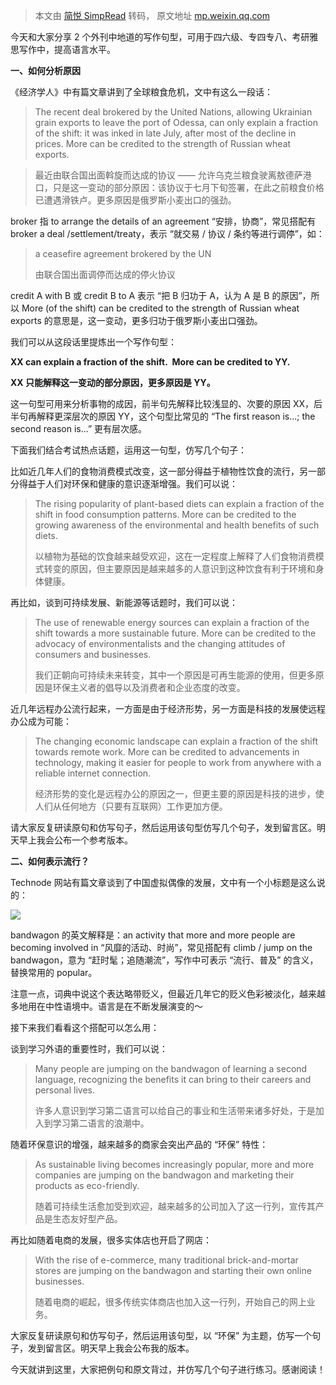> 本文由 [简悦 SimpRead](http://ksria.com/simpread/) 转码， 原文地址 [mp.weixin.qq.com](https://mp.weixin.qq.com/s?__biz=MzI5MzQ0NjMyMw==&mid=2247491503&idx=1&sn=574bebef893d4c5f626d053015deabf3&chksm=ec70a873db0721657f1ebb6577d8feb3a7a06119e4537cf70353668d53a6b220a9983e0489d4#rd)

今天和大家分享 2 个外刊中地道的写作句型，可用于四六级、专四专八、考研雅思写作中，提高语言水平。  

 **一、如何分析原因**

《经济学人》中有篇文章讲到了全球粮食危机，文中有这么一段话：

>The recent deal brokered by the United Nations, allowing Ukrainian grain exports to leave the port of Odessa, can only explain a fraction of the shift: it was inked in late July, after most of the decline in prices. More can be credited to the strength of Russian wheat exports.

>最近由联合国出面斡旋而达成的协议 —— 允许乌克兰粮食驶离敖德萨港口，只是这一变动的部分原因：该协议于七月下旬签署，在此之前粮食价格已遭遇滑铁卢。更多原因是俄罗斯小麦出口的强劲。

broker 指 to arrange the details of an agreement “安排，协商”，常见搭配有 broker a deal /settlement/treaty，表示 “就交易 / 协议 / 条约等进行调停”，如：

> a ceasefire agreement brokered by the UN
> 
> 由联合国出面调停而达成的停火协议 

credit A with B 或 credit B to A 表示 “把 B 归功于 A，认为 A 是 B 的原因”，所以 More (of the shift) can be credited to the strength of Russian wheat exports 的意思是，这一变动，更多归功于俄罗斯小麦出口强劲。

我们可以从这段话里提炼出一个写作句型：

**XX can explain a fraction of the shift.  More can be credited to YY.**

**XX 只能解释这一变动的部分原因，更多原因是 YY。**

这一句型可用来分析事物的成因，前半句先解释比较浅显的、次要的原因 XX，后半句再解释更深层次的原因 YY，这个句型比常见的 “The first reason is...; the second reason is...” 更有层次感。

下面我们结合考试热点话题，运用这一句型，仿写几个句子：

比如近几年人们的食物消费模式改变，这一部分得益于植物性饮食的流行，另一部分得益于人们对环保和健康的意识逐渐增强。我们可以说：

> The rising popularity of plant-based diets can explain a fraction of the shift in food consumption patterns. More can be credited to the growing awareness of the environmental and health benefits of such diets.
> 
> 以植物为基础的饮食越来越受欢迎，这在一定程度上解释了人们食物消费模式转变的原因，但主要原因是越来越多的人意识到这种饮食有利于环境和身体健康。 

再比如，谈到可持续发展、新能源等话题时，我们可以说：

> The use of renewable energy sources can explain a fraction of the shift towards a more sustainable future. More can be credited to the advocacy of environmentalists and the changing attitudes of consumers and businesses.
> 
> 我们正朝向可持续未来转变，其中一个原因是可再生能源的使用，但更多原因是环保主义者的倡导以及消费者和企业态度的改变。

近几年远程办公流行起来，一方面是由于经济形势，另一方面是科技的发展使远程办公成为可能：

> The changing economic landscape can explain a fraction of the shift towards remote work. More can be credited to advancements in technology, making it easier for people to work from anywhere with a reliable internet connection.
> 
> 经济形势的变化是远程办公的原因之一，但更主要的原因是科技的进步，使人们从任何地方（只要有互联网）工作更加方便。

请大家反复研读原句和仿写句子，然后运用该句型仿写几个句子，发到留言区。明天早上我会公布一个参考版本。

**二、如何表示流行？**

Technode 网站有篇文章谈到了中国虚拟偶像的发展，文中有一个小标题是这么说的：

![](https://mmbiz.qpic.cn/mmbiz_png/Vjictmu9CpzSt2PibGRiaRsZwVZs5dia14IyKtfx8icAssJC6eHUiazyVtARWaFKpWr4lcz0a8bandRy9hCbkibImET7w/640?wx_fmt=png)

bandwagon 的英文解释是：an activity that more and more people are becoming involved in “风靡的活动、时尚”，常见搭配有 climb / jump on the bandwagon，意为 “赶时髦；追随潮流”，写作中可表示 “流行、普及” 的含义，替换常用的 popular。

注意一点，词典中说这个表达略带贬义，但最近几年它的贬义色彩被淡化，越来越多地用在中性语境中。语言是在不断发展演变的～

接下来我们看看这个搭配可以怎么用：

谈到学习外语的重要性时，我们可以说：

> Many people are jumping on the bandwagon of learning a second language, recognizing the benefits it can bring to their careers and personal lives.
> 
> 许多人意识到学习第二语言可以给自己的事业和生活带来诸多好处，于是加入到学习第二语言的浪潮中。

随着环保意识的增强，越来越多的商家会突出产品的 “环保” 特性：

> As sustainable living becomes increasingly popular, more and more companies are jumping on the bandwagon and marketing their products as eco-friendly.
> 
> 随着可持续生活愈加受到欢迎，越来越多的公司加入了这一行列，宣传其产品是生态友好型产品。

再比如随着电商的发展，很多实体店也开启了网店：

> With the rise of e-commerce, many traditional brick-and-mortar stores are jumping on the bandwagon and starting their own online businesses.
> 
> 随着电商的崛起，很多传统实体商店也加入这一行列，开始自己的网上业务。

大家反复研读原句和仿写句子，然后运用该句型，以 “环保” 为主题，仿写一个句子，发到留言区。明天早上我会公布我的版本。

今天就讲到这里，大家把例句和原文背过，并仿写几个句子进行练习。感谢阅读！